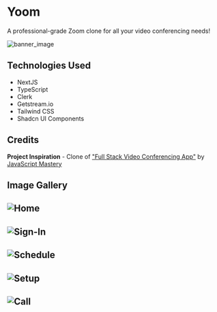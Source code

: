 # Yoom
A professional-grade Zoom clone for all your video conferencing needs!

![banner_image](https://i.imgur.com/ZqjBL1z.png)

## Technologies Used
* NextJS
* TypeScript
* Clerk
* Getstream.io
* Tailwind CSS
* Shadcn UI Components

## Credits

**Project Inspiration** - Clone of ["Full Stack Video Conferencing App"](https://www.youtube.com/watch?v=R8CIO1DZ2b8&t=307s) by [JavaScript Mastery](https://www.youtube.com/@javascriptmastery)

## Image Gallery
![Home](https://i.imgur.com/2SU0RsM.png)
---
![Sign-In](https://i.imgur.com/CbLyGrL.png)
---
![Schedule](https://i.imgur.com/1YW1NDu.png)
---
![Setup](https://i.imgur.com/34VNsMm.png)
---
![Call](https://i.imgur.com/kwpT1ZY.png)
---